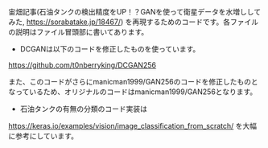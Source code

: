 宙畑記事(石油タンクの検出精度をUP！？GANを使って衛星データを水増ししてみた, https://sorabatake.jp/18467/) を再現するためのコードです。各ファイルの説明はファイル冒頭部に書いてあります。

* DCGANは以下のコードを修正したものを使っています。

https://github.com/t0nberryking/DCGAN256

また、このコードがさらにmanicman1999/GAN256のコードを修正したものとなっているため、オリジナルのコードはmanicman1999/GAN256となります。

* 石油タンクの有無の分類のコード実装は

https://keras.io/examples/vision/image_classification_from_scratch/
を大幅に参考にしています。


